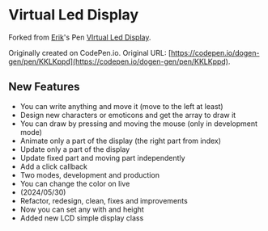 # Virtual Led Display

Forked from [Erik](/ErikGuerrero)'s Pen [VIrtual Led Display](/ErikGuerrero/pen/cmtJb/).

Originally created on CodePen.io. Original URL: [https://codepen.io/dogen-gen/pen/KKLKppd](https://codepen.io/dogen-gen/pen/KKLKppd).

## New Features
* You can write anything and move it (move to the left at least)
* Design new characters or emoticons and get the array to draw it
* You can draw by pressing and moving the mouse (only in development mode)
* Animate only a part of the display (the right part from index)
* Update only a part of the display
* Update fixed part and moving part independently
* Add a click callback
* Two modes, development and production
* You can change the color on live
* (2024/05/30)
* Refactor, redesign, clean, fixes and improvements
* Now you can set any with and height
* Added new LCD simple display class